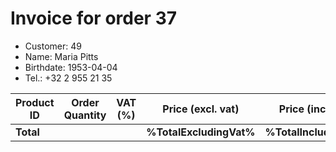 # Invoice for order 37

- Customer: 49
- Name: Maria Pitts
- Birthdate: 1953-04-04
- Tel.: +32 2 955 21 35

| Product ID | Order Quantity | VAT (%) | Price (excl. vat) | Price (incl. VAT) |
|------------|----------------|---------|-------------------|-------------------|
| **Total** |                 |         | **%TotalExcludingVat%**| **%TotalIncludingVat%** |


